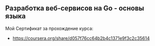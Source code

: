 ## Разработка веб-сервисов на Go - основы языка
Мой Сертификат за прохождение курса:
- https://coursera.org/share/d057f76cc64b2b4c1371e9f3c2c35614
